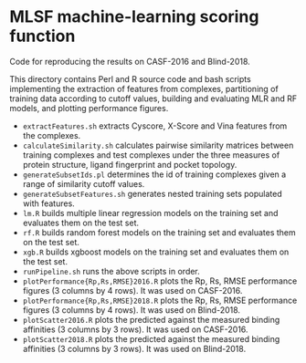 # MLSF machine-learning scoring function
Code for reproducing the results on CASF-2016 and Blind-2018.

This directory contains Perl and R source code and bash scripts implementing the extraction of features from complexes, partitioning of training data according to cutoff values, building and evaluating MLR and RF models, and plotting performance figures.
* `extractFeatures.sh` extracts Cyscore, X-Score and Vina features from the complexes.
* `calculateSimilarity.sh` calculates pairwise similarity matrices between training complexes and test complexes under the three measures of protein structure, ligand fingerprint and pocket topology.
* `generateSubsetIds.pl` determines the id of training complexes given a range of similarity cutoff values.
* `generateSubsetFeatures.sh` generates nested training sets populated with features.
* `lm.R` builds multiple linear regression models on the training set and evaluates them on the test set.
* `rf.R` builds random forest models on the training set and evaluates them on the test set.
* `xgb.R` builds xgboost models on the training set and evaluates them on the test set.
* `runPipeline.sh` runs the above scripts in order.
* `plotPerformance{Rp,Rs,RMSE}2016.R` plots the Rp, Rs, RMSE performance figures (3 columns by 4 rows). It was used on CASF-2016.
* `plotPerformance{Rp,Rs,RMSE}2018.R` plots the Rp, Rs, RMSE performance figures (3 columns by 4 rows). It was used on Blind-2018.
* `plotScatter2016.R` plots the predicted against the measured binding affinities (3 columns by 3 rows). It was used on CASF-2016.
* `plotScatter2018.R` plots the predicted against the measured binding affinities (3 columns by 3 rows). It was used on Blind-2018.
